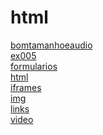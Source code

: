 # html 
<a href='https://gabrielryanft.github.io/learning/cursoemvideo/htmlecss/html/bomtamanhoeaudio/' target='_blank' rel='next'>bomtamanhoeaudio</a><br/>
<a href='https://gabrielryanft.github.io/learning/cursoemvideo/htmlecss/html/ex005/' target='_blank' rel='next'>ex005</a><br/>
<a href='https://gabrielryanft.github.io/learning/cursoemvideo/htmlecss/html/formularios/' target='_blank' rel='next'>formularios</a><br/>
<a href='https://gabrielryanft.github.io/learning/cursoemvideo/htmlecss/html/html/' target='_blank' rel='next'>html</a><br/>
<a href='https://gabrielryanft.github.io/learning/cursoemvideo/htmlecss/html/iframes/' target='_blank' rel='next'>iframes</a><br/>
<a href='https://gabrielryanft.github.io/learning/cursoemvideo/htmlecss/html/img/' target='_blank' rel='next'>img</a><br/>
<a href='https://gabrielryanft.github.io/learning/cursoemvideo/htmlecss/html/links/' target='_blank' rel='next'>links</a><br/>
<a href='https://gabrielryanft.github.io/learning/cursoemvideo/htmlecss/html/video/' target='_blank' rel='next'>video</a><br/>

